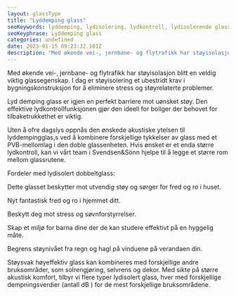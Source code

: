 ```yaml
---
layout: glassType
title: "Lyddemping glass"
seoKeywords: lyddemping, lydisolering, lydkontroll, lydisolerende glass
seoKeyphrase: Lyddemping glass
categories: undefined
date: 2023-01-15 09:23:32.101Z
description: "Med økende vei-, jernbane- og flytrafikk har støyisolasjon blitt en veldig viktig glassegenskap. I dag er støyisolering et ubestridt krav i ..."
---
```


Med økende vei-, jernbane- og flytrafikk har støyisolasjon blitt en veldig viktig glassegenskap. I dag er støyisolering et ubestridt krav i bygningskonstruksjon for å eliminere stress og støyrelaterte problemer.



Lyd demping glass er igjen en perfekt barriere mot uønsket støy. Den effektive lydkontrollfunksjonen gjør den ideell for boliger der behovet for tilbaketrukkethet er viktig.



Uten å ofre dagslys oppnås den ønskede akustiske ytelsen til lyddempingglas,s ved å kombinere forskjellige tykkelser av glass med et PVB-mellomlag i den doble glassenheten. Hvis ønsket er et enda større lydkontroll, kan vi vårt team i Svendsen&Sönn hjelpe til å legge et større rom mellom glassrutene.



Fordeler med lydisolert dobbeltglass:



Dette glasset beskytter mot utvendig støy og sørger for fred og ro i huset.



Nyt fantastisk fred og ro i hjemmet ditt.



Beskytt deg mot stress og søvnforstyrrelser.



Skap et miljø for barna dine der de kan studere effektivt på en hyggelig måte.



Begrens støynivået fra regn og hagl på vinduene på verandaen din.



Støysvak høyeffektiv glass kan kombineres med forskjellige andre bruksområder, som solrengjøring, selvrens og dekor. Med sikte på større akustisk komfort, tilbyr vi flere typer lydisolert glass, hver med forskjellige dempningsverdier (antall dB ) for de mest forskjellige bruksområdene.
